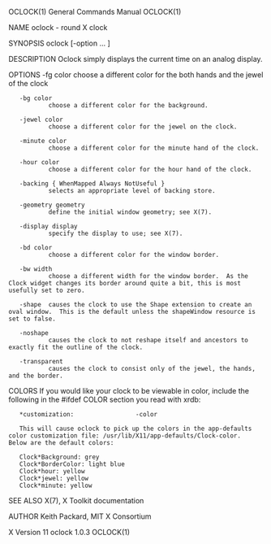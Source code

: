OCLOCK(1)                                                                                General Commands Manual                                                                                OCLOCK(1)

NAME
       oclock - round X clock

SYNOPSIS
       oclock [-option ... ]

DESCRIPTION
       Oclock simply displays the current time on an analog display.

OPTIONS
       -fg color
               choose a different color for the both hands and the jewel of the clock

       -bg color
               choose a different color for the background.

       -jewel color
               choose a different color for the jewel on the clock.

       -minute color
               choose a different color for the minute hand of the clock.

       -hour color
               choose a different color for the hour hand of the clock.

       -backing { WhenMapped Always NotUseful }
               selects an appropriate level of backing store.

       -geometry geometry
               define the initial window geometry; see X(7).

       -display display
               specify the display to use; see X(7).

       -bd color
               choose a different color for the window border.

       -bw width
               choose a different width for the window border.  As the Clock widget changes its border around quite a bit, this is most usefully set to zero.

       -shape  causes the clock to use the Shape extension to create an oval window.  This is the default unless the shapeWindow resource is set to false.

       -noshape
               causes the clock to not reshape itself and ancestors to exactly fit the outline of the clock.

       -transparent
               causes the clock to consist only of the jewel, the hands, and the border.

COLORS
       If you would like your clock to be viewable in color, include the following in the #ifdef COLOR section you read with xrdb:

       *customization:                 -color

       This will cause oclock to pick up the colors in the app-defaults color customization file: /usr/lib/X11/app-defaults/Clock-color.  Below are the default colors:

       Clock*Background: grey
       Clock*BorderColor: light blue
       Clock*hour: yellow
       Clock*jewel: yellow
       Clock*minute: yellow

SEE ALSO
       X(7), X Toolkit documentation

AUTHOR
       Keith Packard, MIT X Consortium

X Version 11                                                                                   oclock 1.0.3                                                                                     OCLOCK(1)
